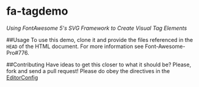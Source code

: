 # fa-tagdemo
*Using FontAwesome 5's SVG Framework to Create Visual Tag Elements*

##Usage
To use this demo, clone it and provide the files referenced in the `HEAD` of the HTML document. For more information see Font-Awesome-Pro#776.

##Contributing
Have ideas to get this closer to what it should be? Please, fork and send a pull request! Please do obey the directives in the [EditorConfig](http://editorconfig.org)
